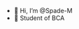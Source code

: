 - 👋 Hi, I’m @Spade-M
- 👀 Student of BCA


<!---
Spade-M/Spade-M is a ✨ special ✨ repository because its `README.md` (this file) appears on your GitHub profile.
You can click the Preview link to take a look at your changes.
--->
